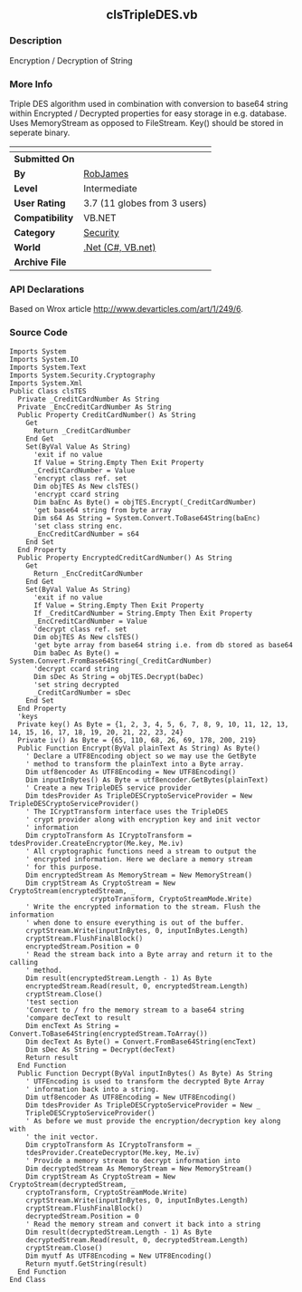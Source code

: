 ﻿<div align="center">

## clsTripleDES\.vb


</div>

### Description

Encryption / Decryption of String
 
### More Info
 
Triple DES algorithm used in combination with conversion to base64 string within Encrypted / Decrypted properties for easy storage in e.g. database. Uses MemoryStream as opposed to FileStream. Key() should be stored in seperate binary.


<span>             |<span>
---                |---
**Submitted On**   |
**By**             |[RobJames](https://github.com/Planet-Source-Code/PSCIndex/blob/master/ByAuthor/robjames.md)
**Level**          |Intermediate
**User Rating**    |3.7 (11 globes from 3 users)
**Compatibility**  |VB\.NET
**Category**       |[Security](https://github.com/Planet-Source-Code/PSCIndex/blob/master/ByCategory/security__10-14.md)
**World**          |[\.Net \(C\#, VB\.net\)](https://github.com/Planet-Source-Code/PSCIndex/blob/master/ByWorld/net-c-vb-net.md)
**Archive File**   |[](https://github.com/Planet-Source-Code/robjames-clstripledes-vb__10-1564/archive/master.zip)

### API Declarations

Based on Wrox article http://www.devarticles.com/art/1/249/6.


### Source Code

```
Imports System
Imports System.IO
Imports System.Text
Imports System.Security.Cryptography
Imports System.Xml
Public Class clsTES
  Private _CreditCardNumber As String
  Private _EncCreditCardNumber As String
  Public Property CreditCardNumber() As String
    Get
      Return _CreditCardNumber
    End Get
    Set(ByVal Value As String)
      'exit if no value
      If Value = String.Empty Then Exit Property
      _CreditCardNumber = Value
      'encrypt class ref. set
      Dim objTES As New clsTES()
      'encrypt ccard string
      Dim baEnc As Byte() = objTES.Encrypt(_CreditCardNumber)
      'get base64 string from byte array
      Dim s64 As String = System.Convert.ToBase64String(baEnc)
      'set class string enc.
      _EncCreditCardNumber = s64
    End Set
  End Property
  Public Property EncryptedCreditCardNumber() As String
    Get
      Return _EncCreditCardNumber
    End Get
    Set(ByVal Value As String)
      'exit if no value
      If Value = String.Empty Then Exit Property
      If _CreditCardNumber = String.Empty Then Exit Property
      _EncCreditCardNumber = Value
      'decrypt class ref. set
      Dim objTES As New clsTES()
      'get byte array from base64 string i.e. from db stored as base64
      Dim baDec As Byte() = System.Convert.FromBase64String(_CreditCardNumber)
      'decrypt ccard string
      Dim sDec As String = objTES.Decrypt(baDec)
      'set string decrypted
      _CreditCardNumber = sDec
    End Set
  End Property
  'keys
  Private key() As Byte = {1, 2, 3, 4, 5, 6, 7, 8, 9, 10, 11, 12, 13, 14, 15, 16, 17, 18, 19, 20, 21, 22, 23, 24}
  Private iv() As Byte = {65, 110, 68, 26, 69, 178, 200, 219}
  Public Function Encrypt(ByVal plainText As String) As Byte()
    ' Declare a UTF8Encoding object so we may use the GetByte
    ' method to transform the plainText into a Byte array.
    Dim utf8encoder As UTF8Encoding = New UTF8Encoding()
    Dim inputInBytes() As Byte = utf8encoder.GetBytes(plainText)
    ' Create a new TripleDES service provider
    Dim tdesProvider As TripleDESCryptoServiceProvider = New TripleDESCryptoServiceProvider()
    ' The ICryptTransform interface uses the TripleDES
    ' crypt provider along with encryption key and init vector
    ' information
    Dim cryptoTransform As ICryptoTransform = tdesProvider.CreateEncryptor(Me.key, Me.iv)
    ' All cryptographic functions need a stream to output the
    ' encrypted information. Here we declare a memory stream
    ' for this purpose.
    Dim encryptedStream As MemoryStream = New MemoryStream()
    Dim cryptStream As CryptoStream = New CryptoStream(encryptedStream, _
                    cryptoTransform, CryptoStreamMode.Write)
    ' Write the encrypted information to the stream. Flush the information
    ' when done to ensure everything is out of the buffer.
    cryptStream.Write(inputInBytes, 0, inputInBytes.Length)
    cryptStream.FlushFinalBlock()
    encryptedStream.Position = 0
    ' Read the stream back into a Byte array and return it to the calling
    ' method.
    Dim result(encryptedStream.Length - 1) As Byte
    encryptedStream.Read(result, 0, encryptedStream.Length)
    cryptStream.Close()
    'test section
    'Convert to / fro the memory stream to a base64 string
    'compare decText to result
    Dim encText As String = Convert.ToBase64String(encryptedStream.ToArray())
    Dim decText As Byte() = Convert.FromBase64String(encText)
    Dim sDec As String = Decrypt(decText)
    Return result
  End Function
  Public Function Decrypt(ByVal inputInBytes() As Byte) As String
    ' UTFEncoding is used to transform the decrypted Byte Array
    ' information back into a string.
    Dim utf8encoder As UTF8Encoding = New UTF8Encoding()
    Dim tdesProvider As TripleDESCryptoServiceProvider = New _
    TripleDESCryptoServiceProvider()
    ' As before we must provide the encryption/decryption key along with
    ' the init vector.
    Dim cryptoTransform As ICryptoTransform = _
    tdesProvider.CreateDecryptor(Me.key, Me.iv)
    ' Provide a memory stream to decrypt information into
    Dim decryptedStream As MemoryStream = New MemoryStream()
    Dim cryptStream As CryptoStream = New CryptoStream(decryptedStream, _
    cryptoTransform, CryptoStreamMode.Write)
    cryptStream.Write(inputInBytes, 0, inputInBytes.Length)
    cryptStream.FlushFinalBlock()
    decryptedStream.Position = 0
    ' Read the memory stream and convert it back into a string
    Dim result(decryptedStream.Length - 1) As Byte
    decryptedStream.Read(result, 0, decryptedStream.Length)
    cryptStream.Close()
    Dim myutf As UTF8Encoding = New UTF8Encoding()
    Return myutf.GetString(result)
  End Function
End Class
```

